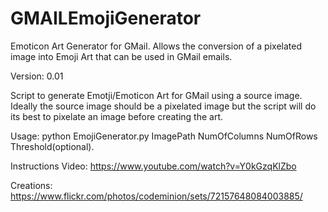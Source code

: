 GMAILEmojiGenerator
===================

Emoticon Art Generator for GMail. Allows the conversion of a pixelated image into Emoji Art that can be used in GMail emails. 

Version: 0.01

Script to generate Emotji/Emoticon Art for GMail using a source image.
Ideally the source image should be a pixelated image but the script will do its best to pixelate an image before creating the art. 

Usage: python EmojiGenerator.py ImagePath NumOfColumns NumOfRows Threshold(optional).

Instructions Video: https://www.youtube.com/watch?v=Y0kGzqKlZbo

Creations: https://www.flickr.com/photos/codeminion/sets/72157648084003885/
